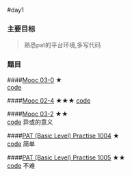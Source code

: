 #day1

### 主要目标    
>熟悉pat的平台环境,多写代码
### 题目  
  
####[Mooc 03-0](http://pat.zju.edu.cn/contests/mooc-c/03-0) ★  
[code](src/mooc030.cpp) 

####[Mooc 02-4](http://pat.zju.edu.cn/contests/mooc-c/02-4) ★★★ 
[code](src/mooc024.cpp) 

####[Mooc 03-2](http://pat.zju.edu.cn/contests/mooc-c/03-2) ★★  
[code](src/mooc032.cpp)  异或的意义

####[PAT (Basic Level) Practise 1004](http://pat.zju.edu.cn/contests/pat-b-practise/1004) ★  
[code](src/1004.cpp)  简单

####[PAT (Basic Level) Practise 1005](http://pat.zju.edu.cn/contests/pat-b-practise/1005) ★★  
[code](src/1005.cpp)  不难

